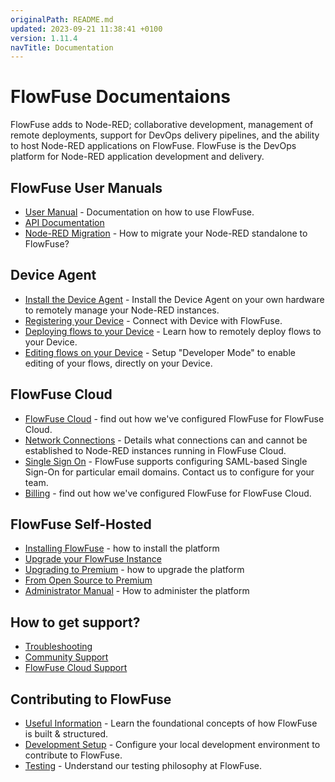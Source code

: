 ```yaml
---
originalPath: README.md
updated: 2023-09-21 11:38:41 +0100
version: 1.11.4
navTitle: Documentation
---
```


# FlowFuse Documentaions

FlowFuse adds to Node-RED; collaborative development, management of
remote deployments, support for DevOps delivery pipelines, and the ability to
host Node-RED applications on FlowFuse. FlowFuse is the DevOps platform for
Node-RED application development and delivery.

## FlowFuse User Manuals

 - [User Manual](./user/introduction.md) - Documentation on how to use FlowFuse.
 - [API Documentation](./api/)
 - [Node-RED Migration](./migration/introduction.md) - How to migrate your Node-RED standalone to FlowFuse?

## Device Agent

- [Install the Device Agent](./device-agent/install.md) - Install the Device Agent on your own hardware to remotely manage your Node-RED instances.
- [Registering your Device](./device-agent/register.md) - Connect with Device with FlowFuse.
- [Deploying flows to your Device](./device-agent/deploy.md) - Learn how to remotely deploy flows to your Device.
- [Editing flows on your Device](./device-agent/deploy.md) - Setup "Developer Mode" to enable editing of your flows, directly on your Device.

## FlowFuse Cloud
 - [FlowFuse Cloud](./cloud/) - find out how we've configured FlowFuse for FlowFuse Cloud.
 - [Network Connections](./cloud/introduction/#network-connections) - Details what connections can and cannot be established to Node-RED instances running in FlowFuse Cloud.
 - [Single Sign On](./cloud/introduction/#single-sign-on) - FlowFuse supports configuring SAML-based Single Sign-On for particular email domains. Contact us to configure for your team.
 - [Billing](./cloud/billing.md) - find out how we've configured FlowFuse for FlowFuse Cloud.

## FlowFuse Self-Hosted

- [Installing FlowFuse](./install/introduction.md) - how to install the platform
- [Upgrade your FlowFuse Instance](./upgrade/README.md)
- [Upgrading to Premium](./upgrade/) - how to upgrade the platform
- [From Open Source to Premium](./upgrade/open-source-to-premium.md)
- [Administrator Manual](./admin/introduction.md) - How to administer the platform

## How to get support?

- [Troubleshooting](/docs/debugging/README.md)
- [Community Support](https://community.flowforge.com/)
- [FlowFuse Cloud Support](/docs/premium-support.md)

 ## Contributing to FlowFuse
 - [Useful Information](./contribute/introduction.md#contributing-to-flowfuse) - Learn the foundational concepts of how FlowFuse is built & structured. 
 - [Development Setup](./contribute/introduction.md#development-setup) - Configure your local development environment to contribute to FlowFuse.
 - [Testing](./contribute/introduction.md#testing) - Understand our testing philosophy at FlowFuse.

 